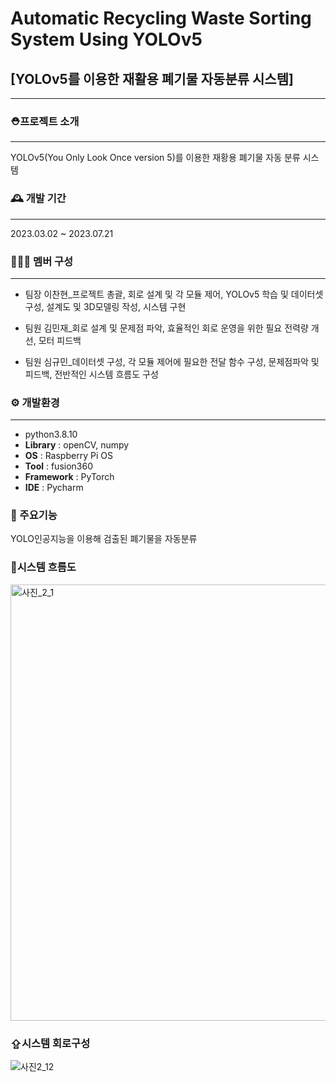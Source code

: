 # Automatic Recycling Waste Sorting System Using YOLOv5
## [YOLOv5를 이용한 재활용 폐기물 자동분류 시스템]
-------------------------------------
###  ⛑️프로젝트 소개
---
YOLOv5(You Only Look Once version 5)를 이용한 재황용 폐기물 자동 분류 시스템

### 🕰️ 개발 기간
---
2023.03.02 ~ 2023.07.21

### 🧑‍🤝‍🧑 멤버 구성
---
- 팀장 이찬현_프로젝트 총괄, 회로 설계 및 각 모듈 제어, YOLOv5 학습 및 데이터셋 구성, 설계도 및 3D모델링 작성, 시스템 구현

- 팀원 김민재_회로 설계 및 문제점 파악, 효율적인 회로 운영을 위한 필요 전력량 개선, 모터 피드백

- 팀원 심규민_데이터셋 구성, 각 모듈 제어에 필요한 전달 함수 구성, 문제점파악 및 피드백, 전반적인 시스템 흐름도 구성

### ⚙️ 개발환경
---
* python3.8.10
* **Library** : openCV, numpy
* **OS** : Raspberry Pi OS
* **Tool** : fusion360
* **Framework** : PyTorch
* **IDE** : Pycharm

### 📌 주요기능

YOLO인공지능을 이용해 검출된 폐기물을 자동분류

### 🔁시스템 흐름도
<img width="698" alt="사진_2_1" src="https://github.com/suta-man/Automatic-Recycling-Waste-Sorting-System-Using-YOLOv5/assets/130136862/f1b73893-1716-4573-8f9d-92f22726a20f">

### ⇪시스템 회로구성
![사진2_12](https://github.com/suta-man/Automatic-Recycling-Waste-Sorting-System-Using-YOLOv5/assets/130136862/295e78c5-22dc-4251-afe4-3803d5aec2a8)
